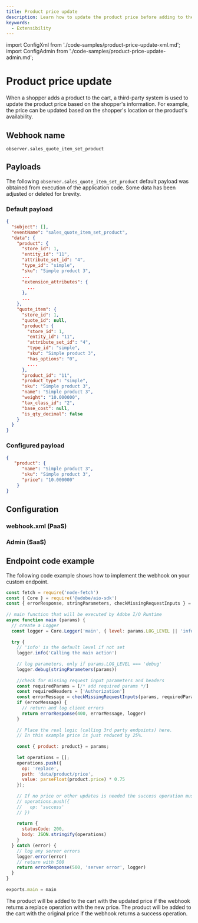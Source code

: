 ```yaml
---
title: Product price update
description: Learn how to update the product price before adding to the cart using webhooks in Adobe Commerce.
keywords:
  - Extensibility
---
```


import ConfigXml from './code-samples/product-price-update-xml.md';
import ConfigAdmin from './code-samples/product-price-update-admin.md';

# Product price update

When a shopper adds a product to the cart, a third-party system is used to update the product price based on the shopper's information. For example, the price can be updated based on the shopper's location or the product's availability.

## Webhook name

`observer.sales_quote_item_set_product`

## Payloads

The following `observer.sales_quote_item_set_product` default payload was obtained from execution of the application code. Some data has been adjusted or deleted for brevity.

<CodeBlock slots="heading, code" repeat="2" languages="JSON, JSON" />

### Default payload

```json
{
  "subject": [],
  "eventName": "sales_quote_item_set_product",
  "data": {
    "product": {
      "store_id": 1,
      "entity_id": "11",
      "attribute_set_id": "4",
      "type_id": "simple",
      "sku": "Simple product 3",
      ...
      "extension_attributes": {
        ...
      },
      ...
    },
    "quote_item": {
      "store_id": 1,
      "quote_id": null,
      "product": {
        "store_id": 1,
        "entity_id": "11",
        "attribute_set_id": "4",
        "type_id": "simple",
        "sku": "Simple product 3",
        "has_options": "0",
        ....
      },
      "product_id": "11",
      "product_type": "simple",
      "sku": "Simple product 3",
      "name": "Simple product 3",
      "weight": "10.000000",
      "tax_class_id": "2",
      "base_cost": null,
      "is_qty_decimal": false
    }
  }
}
```

### Configured payload

```json
{
   "product": {
      "name": "Simple product 3",
      "sku": "Simple product 3",
      "price": "10.000000"
    }
}
```

## Configuration

<TabsBlock orientation="horizontal" slots="heading, content" theme="light" repeat="2" />

### webhook.xml (PaaS)

<ConfigXml/>

### Admin (SaaS)

<ConfigAdmin/>

## Endpoint code example

The following code example shows how to implement the webhook on your custom endpoint.

```js
const fetch = require('node-fetch')
const { Core } = require('@adobe/aio-sdk')
const { errorResponse, stringParameters, checkMissingRequestInputs } = require('../utils')
 
// main function that will be executed by Adobe I/O Runtime
async function main (params) {
  // create a Logger
  const logger = Core.Logger('main', { level: params.LOG_LEVEL || 'info' })
 
  try {
    // 'info' is the default level if not set
    logger.info('Calling the main action')
 
    // log parameters, only if params.LOG_LEVEL === 'debug'
    logger.debug(stringParameters(params))
 
    //check for missing request input parameters and headers
    const requiredParams = [/* add required params */]
    const requiredHeaders = ['Authorization']
    const errorMessage = checkMissingRequestInputs(params, requiredParams, requiredHeaders)
    if (errorMessage) {
      // return and log client errors
      return errorResponse(400, errorMessage, logger)
    }
 
    // Place the real logic (calling 3rd party endpoints) here.
    // In this example price is just reduced by 25%.
      
    const { product: product} = params;
    
    let operations = [];
    operations.push({
      op: 'replace',
      path: 'data/product/price',
      value: parseFloat(product.price) * 0.75
    });
    
    // If no price or other updates is needed the success operation must be returned
    // operations.push({
    //   op: 'success'
    // })  
      
    return {
      statusCode: 200,
      body: JSON.stringify(operations)
    }  
  } catch (error) {
    // log any server errors
    logger.error(error)
    // return with 500
    return errorResponse(500, 'server error', logger)
  }
}
 
exports.main = main
```

The product will be added to the cart with the updated price if the webhook returns a replace operation with the new price. The product will be added to the cart with the original price if the webhook returns a success operation.
